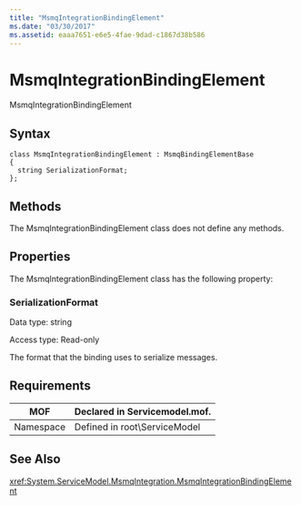 ```yaml
---
title: "MsmqIntegrationBindingElement"
ms.date: "03/30/2017"
ms.assetid: eaaa7651-e6e5-4fae-9dad-c1867d38b586
---
```

# MsmqIntegrationBindingElement
MsmqIntegrationBindingElement  

## Syntax  

```  
class MsmqIntegrationBindingElement : MsmqBindingElementBase  
{  
  string SerializationFormat;  
};  
```  

## Methods  
 The MsmqIntegrationBindingElement class does not define any methods.  

## Properties  
 The MsmqIntegrationBindingElement class has the following property:  

### SerializationFormat  
 Data type: string  

 Access type: Read-only  

 The format that the binding uses to serialize messages.  

## Requirements  


|MOF|Declared in Servicemodel.mof.|  
|---------|-----------------------------------|  
|Namespace|Defined in root\ServiceModel|  

## See Also  
 <xref:System.ServiceModel.MsmqIntegration.MsmqIntegrationBindingElement>
